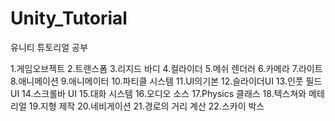 # Unity_Tutorial
유니티 튜토리얼 공부

1.게임오브젝트
2.트랜스폼
3.리지드 바디
4.컬라이더
5.메쉬 렌더러
6.카메라
7.라이트
8.애니메이션
9.애니메이터
10.파티클 시스템
11.UI의기본
12.슬라이더UI
13.인풋 필드 UI
14.스크롤바 UI
15.대화 시스템
16.오디오 소스
17.Physics 클래스
18.텍스쳐와 메테리얼
19.지형 제작
20.네비게이션
21.경로의 거리 계산
22.스카이 박스
